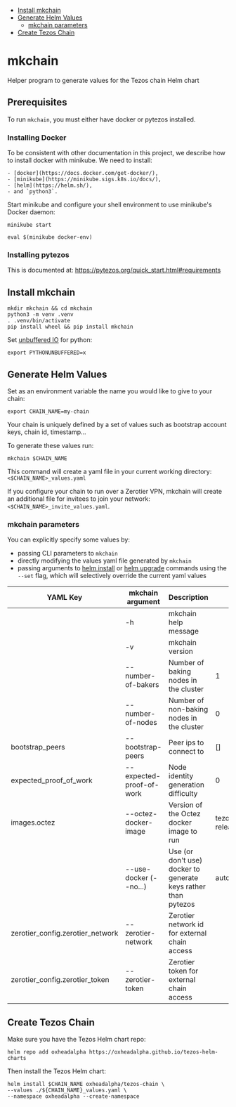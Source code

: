 - [Install mkchain](#install-mkchain)
- [Generate Helm Values](#generate-helm-values)
  - [mkchain parameters](#mkchain-parameters)
- [Create Tezos Chain](#create-tezos-chain)

# mkchain

Helper program to generate values for the Tezos chain Helm chart

## Prerequisites

To run `mkchain`, you must either have docker or pytezos installed.

### Installing Docker

To be consistent with other documentation in this project, we describe
how to install docker with minikube. We need to install:

    - [docker](https://docs.docker.com/get-docker/),
    - [minikube](https://minikube.sigs.k8s.io/docs/),
    - [helm](https://helm.sh/),
    - and `python3`.

Start minikube and configure your shell environment to use minikube's
Docker daemon:

```shell
minikube start

eval $(minikube docker-env)
```

### Installing pytezos

This is documented at:
https://pytezos.org/quick_start.html#requirements

## Install mkchain

```shell
mkdir mkchain && cd mkchain
python3 -m venv .venv
. .venv/bin/activate
pip install wheel && pip install mkchain
```

Set [unbuffered IO](https://docs.python.org/3.6/using/cmdline.html#envvar-PYTHONUNBUFFERED) for python:

```shell
export PYTHONUNBUFFERED=x
```

## Generate Helm Values

Set as an environment variable the name you would like to give to your chain:

```shell
export CHAIN_NAME=my-chain
```

Your chain is uniquely defined by a set of values such as bootstrap account keys, chain id, timestamp...

To generate these values run:

```shell
mkchain $CHAIN_NAME
```

This command will create a yaml file in your current working directory: `<$CHAIN_NAME>_values.yaml`

If you configure your chain to run over a Zerotier VPN, mkchain will create an additional file for invitees to join your network: `<$CHAIN_NAME>_invite_values.yaml`.

### mkchain parameters

You can explicitly specify some values by:

- passing CLI parameters to `mkchain`
- directly modifying the values yaml file generated by `mkchain`
- passing arguments to [helm install](https://helm.sh/docs/helm/helm_install/) or [helm upgrade](https://helm.sh/docs/helm/helm_upgrade/) commands using the `--set` flag, which will selectively override the current yaml values

| YAML Key                         | mkchain argument         | Description                                                    | Default                 |
| -------------------------------- | ------------------------ | -------------------------------------------------------------- | ----------------------- |
|                                  | -h                       | mkchain help message                                           |                         |
|                                  | -v                       | mkchain version                                                |                         |
|                                  | --number-of-bakers       | Number of baking nodes in the cluster                          | 1                       |
|                                  | --number-of-nodes        | Number of non-baking nodes in the cluster                      | 0                       |
| bootstrap_peers                  | --bootstrap-peers        | Peer ips to connect to                                         | []                      |
| expected_proof_of_work           | --expected-proof-of-work | Node identity generation difficulty                            | 0                       |
| images.octez                     | --octez-docker-image     | Version of the Octez docker image to run                       | tezos/tezos:v11-release |
|                                  | --use-docker (--no...)   | Use (or don't use) docker to generate keys rather than pytezos | autodetect              |
| zerotier_config.zerotier_network | --zerotier-network       | Zerotier network id for external chain access                  |                         |
| zerotier_config.zerotier_token   | --zerotier-token         | Zerotier token for external chain access                       |                         |

## Create Tezos Chain

Make sure you have the Tezos Helm chart repo:

```shell
helm repo add oxheadalpha https://oxheadalpha.github.io/tezos-helm-charts
```

Then install the Tezos Helm chart:

```shell
helm install $CHAIN_NAME oxheadalpha/tezos-chain \
--values ./${CHAIN_NAME}_values.yaml \
--namespace oxheadalpha --create-namespace
```

